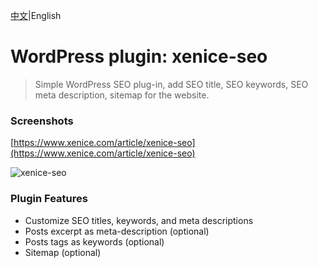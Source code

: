[中文](README_CN.md)|English

# WordPress plugin: xenice-seo
> Simple WordPress SEO plug-in, add SEO title, SEO keywords, SEO meta description, sitemap for the website. 

### Screenshots

[https://www.xenice.com/article/xenice-seo](https://www.xenice.com/article/xenice-seo)

![xenice-seo](https://raw.githubusercontent.com/xenice/xenice-post-widgets/master/screenshot.png)

### Plugin Features

- Customize SEO titles, keywords, and meta descriptions
- Posts excerpt as meta-description (optional)
- Posts tags as keywords (optional)
- Sitemap (optional)